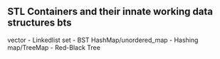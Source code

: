 ## STL Containers and their innate working data structures bts

vector - Linkedlist
set - BST
HashMap/unordered_map - Hashing
map/TreeMap - Red-Black Tree